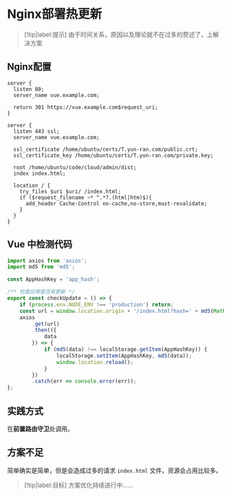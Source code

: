 # Nginx部署热更新

> [!tip|label:提示]
> 由于时间关系，原因以及理论就不在过多的赘述了，上解决方案


## Nginx配置

```nginx
server {
  listen 80;
  server_name vue.example.com;

  return 301 https://vue.example.com$request_uri;
}

server {
  listen 443 ssl;
  server_name vue.example.com;

  ssl_certificate /home/ubuntu/certs/T.yun-ran.com/public.crt;
  ssl_certificate_key /home/ubuntu/certs/T.yun-ran.com/private.key;

  root /home/ubuntu/code/cloud/admin/dist;
  index index.html;

  location / {
    try_files $uri $uri/ /index.html;           
    if ($request_filename ~* ^.*?.(html|htm)$){
      add_header Cache-Control no-cache,no-store,must-revalidate;
    }
  }
}
```

## Vue 中检测代码

```javascript
import axios from 'axios';
import md5 from 'md5';

const AppHashKey = 'app_hash';

/** 检查应用是否有更新 */
export const checkUpdate = () => {
    if (process.env.NODE_ENV !== 'production') return;
    const url = window.location.origin + '/index.html?hash=' + md5(Math.random().toString());
    axios
        .get(url)
        .then(({
            data
        }) => {
            if (md5(data) !== localStorage.getItem(AppHashKey)) {
                localStorage.setItem(AppHashKey, md5(data));
                window.location.reload();
            }
        })
        .catch(err => console.error(err));
};
```

## 实践方式

在**前置路由守卫**处调用。

## 方案不足

简单确实是简单，但是会造成过多的请求 `index.html` 文件，资源会占用比较多。

> [!tip|label:目标]
> 方案优化持续进行中……
